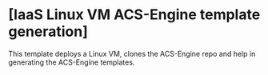 # [IaaS Linux VM ACS-Engine template generation]

This template deploys a Linux VM, clones the ACS-Engine repo and help in generating the ACS-Engine templates.



